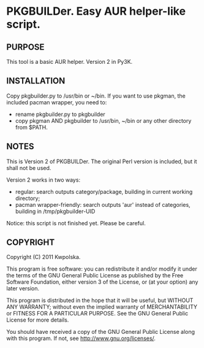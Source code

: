 PKGBUILDer.  Easy AUR helper-like script.
==============

PURPOSE
-------
This tool is a basic AUR helper.  Version 2 in Py3K.

INSTALLATION
------------
Copy pkgbuilder.py to /usr/bin or ~/bin.  If you want to use pkgman,
the included pacman wrapper, you need to:
 *  rename pkgbuilder.py to pkgbuilder
 *  copy pkgman AND pkgbuilder to /usr/bin, ~/bin or any other directory
    from $PATH.

NOTES
-----
This is Version 2 of PKGBUILDer.  The original Perl version is included,
but it shall not be used.

Version 2 works in two ways:

 *  regular: search outputs category/package, building in current
    working directory;
 *  pacman wrapper-friendly: search outputs 'aur' instead of categories,
    building in /tmp/pkgbuilder-UID

Notice: this script is not finished yet.  Please be careful.

COPYRIGHT
---------
Copyright (C) 2011 Kwpolska.

This program is free software: you can redistribute it and/or modify
it under the terms of the GNU General Public License as published by
the Free Software Foundation, either version 3 of the License, or
(at your option) any later version.

This program is distributed in the hope that it will be useful,
but WITHOUT ANY WARRANTY; without even the implied warranty of
MERCHANTABILITY or FITNESS FOR A PARTICULAR PURPOSE.  See the
GNU General Public License for more details.

You should have received a copy of the GNU General Public License
along with this program.  If not, see <http://www.gnu.org/licenses/>.
